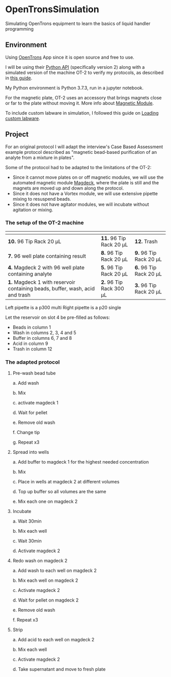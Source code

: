 # OpenTronsSimulation
Simulating OpenTrons equipment to learn the basics of liquid handler programming

## Environment
Using [OpenTrons](https://www.opentrons.com/) App since it is open source and free to use.

I will be using their [Python API](https://docs.opentrons.com/v2/) (specifically version 2) along with a simulated version of the machine OT-2 to verify my protocols, as described in [this guide](https://support.opentrons.com/en/articles/2741869-simulating-ot-2-protocols-on-your-computer).

My Python environment is Python 3.7.3, run in a jupyter notebook. 

For the magnetic plate, OT-2 uses an accessory that brings magnets close or far to the plate without moving it. More info about [Magnetic Module](https://support.opentrons.com/en/articles/1820112-magnetic-module).

To include custom labware in simulation, I followed this guide on [Loading custom labware](https://support.opentrons.com/en/articles/3136506-using-labware-in-your-protocols).

## Project
For an original protocol I will adapt the interview's Case Based Assessment example protocol described as "magnetic bead-based purification of an analyte from a mixture in plates". 

Some of the protocol had to be adapted to the limitations of the OT-2:
- Since it cannot move plates on or off magnetic modules, we will use the automated magnetic module [Magdeck](https://support.opentrons.com/en/articles/1820112-magnetic-module), where the plate is still and the magnets are moved up and down along the protocol.   
- Since it does not have a Vortex module, we will use extensive pipette mixing to resuspend beads.
- Since it does not have agitator modules, we will incubate without agitation or mixing. 

### The setup of the OT-2 machine
|[]() |[]() |[]() |
|-----|-----|-----|
| **10.** 96 Tip Rack 20 µL | **11.** 96 Tip Rack 20 µL | **12.** Trash |
|**7.** 96 well plate containing result |**8.** 96 Tip Rack 20 µL | **9.** 96 Tip Rack 20 µL |
|**4.** Magdeck 2 with 96 well plate containing analyte | **5.** 96 Tip Rack 20 µL | **6.** 96 Tip Rack 20 µL |
| **1.** Magdeck 1 with reservoir containing beads, buffer, wash, acid and trash | **2.** 96 Tip Rack 300 µL | **3.** 96 Tip Rack 20 µL |

Left pipette is a p300 multi
Right pipette is a p20 single

Let the reservoir on slot 4 be pre-filled as follows:
- Beads in column 1
- Wash in columns 2, 3, 4 and 5
- Buffer in columns 6, 7 and 8
- Acid in column 9
- Trash in column 12

### The adapted protocol

1)	Pre-wash bead tube

    a.	Add wash 

    b.	Mix

    c.	activate magdeck 1

    d.	Wait for pellet

    e.	Remove old wash

    f.	Change tip 

    g.	Repeat x3
    

2)	Spread into wells

    a.	Add buffer to magdeck 1 for the highest needed concentration 

    b.	Mix

    c.	Place in wells at magdeck 2 at different volumes

    d.	Top up buffer so all volumes are the same

    e.	Mix each one on magdeck 2
    

3)	Incubate

    a.	Wait 30min 

    b.	Mix each well

    c.	Wait 30min 

    d.	Activate magdeck 2
    

4)	Redo wash on magdeck 2

    a.	Add wash to each well on magdeck 2

    b.	Mix each well on magdeck 2

    c.	Activate magdeck 2

    d.	Wait for pellet on magdeck 2

    e.	Remove old wash

    f.	Repeat x3


5)	Strip

    a.	Add acid to each well on magdeck 2

    b.	Mix each well

    c.	Activate magdeck 2

    d.	Take supernatant and move to fresh plate


  
